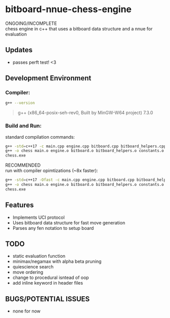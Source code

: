 # bitboard-nnue-chess-engine
ONGOING/INCOMPLETE <br>
chess engine in c++ that uses a bitboard data structure and a nnue for evaluation

## Updates
- passes perft test! <3

## Development Environment
### Compiler:
```bash
g++ --version
```
> g++ (x86_64-posix-seh-rev0, Built by MinGW-W64 project) 7.3.0

### Build and Run:
standard compilation commands:
```bash
g++ -std=c++17 -c main.cpp engine.cpp bitboard.cpp bitboard_helpers.cpp constants.cpp fen.cpp move_helpers.cpp perft.cpp
g++ -o chess main.o engine.o bitboard.o bitboard_helpers.o constants.o fen.o move_helpers.o perft.o
chess.exe
```

RECOMMENDED <br>
run with compiler opimtizations (~8x faster):
```bash
g++ -std=c++17 -Ofast -c main.cpp engine.cpp bitboard.cpp bitboard_helpers.cpp constants.cpp fen.cpp move_helpers.cpp perft.cpp
g++ -o chess main.o engine.o bitboard.o bitboard_helpers.o constants.o fen.o move_helpers.o perft.o
chess.exe
``` 

## Features
- Implements UCI protocol
- Uses bitboard data structure for fast move generation
- Parses any fen notation to setup board

## TODO
- static evaluation function
- minimax/negamax with alpha beta pruning
- quiescience search
- move ordering
- change to procedural isntead of oop
- add inline keyword in header files

## BUGS/POTENTIAL ISSUES
- none for now 
